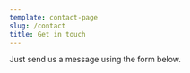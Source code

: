 ```yaml
---
template: contact-page
slug: /contact
title: Get in touch
---
```

Just send us a message using the form below.